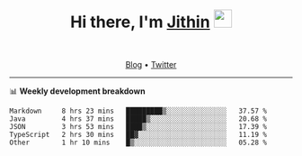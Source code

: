 <h1 align="center">Hi there, I'm <a href="https://jithset.github.io/" target="_blank">Jithin</a> <img
src="https://github.com/blackcater/blackcater/raw/main/images/Hi.gif" height="32" /></h1>

<br />

<p align="center">
  <a href="https://jithset.github.io">Blog</a> •
  <a href="https://twitter.com/jithset">Twitter</a>
</p>

---

📊 **Weekly development breakdown**

<!--START_SECTION:waka-->

```text
Markdown     8 hrs 23 mins   █████████▒░░░░░░░░░░░░░░░   37.57 %
Java         4 hrs 37 mins   █████▒░░░░░░░░░░░░░░░░░░░   20.68 %
JSON         3 hrs 53 mins   ████▒░░░░░░░░░░░░░░░░░░░░   17.39 %
TypeScript   2 hrs 30 mins   ██▓░░░░░░░░░░░░░░░░░░░░░░   11.19 %
Other        1 hr 10 mins    █▒░░░░░░░░░░░░░░░░░░░░░░░   05.28 %
```

<!--END_SECTION:waka-->

